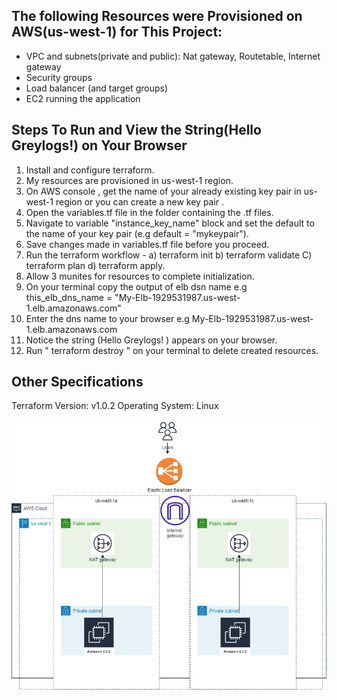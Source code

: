 ## The following Resources were Provisioned on AWS(us-west-1) for This Project:

- VPC and subnets(private and public): Nat gateway, Routetable, Internet gateway
- Security groups
- Load balancer (and target groups)
- EC2 running the application

## Steps To Run and View the String(Hello Greylogs!) on Your Browser

1. Install and configure terraform.
2. My resources are provisioned in us-west-1 region.
3. On AWS console , get the name of your already existing key pair in us-west-1 region or you can create a new key pair  .
4. Open the variables.tf file in the folder containing the .tf files.
5. Navigate to variable "instance_key_name" block and set the default to the name of your key pair (e.g default = "mykeypair").
6. Save changes made in variables.tf file before you proceed.
7. Run the terraform workflow - a) terraform init b) terraform validate C) terraform plan d) terraform apply.
8. Allow 3 munites for resources to complete initialization.
9. On your terminal copy the output of elb dsn name e.g this_elb_dns_name = "My-Elb-1929531987.us-west-1.elb.amazonaws.com"
10. Enter the dns name to your browser e.g My-Elb-1929531987.us-west-1.elb.amazonaws.com
11. Notice the string (Hello Greylogs! ) appears on your browser. 
12. Run " terraform destroy " on your terminal to delete created resources.

## Other Specifications
 Terraform Version: v1.0.2
 Operating System: Linux

![](/Cloud%20Architecture%20Diagram.jpg)

